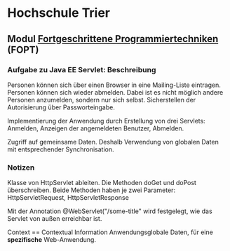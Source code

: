 # Hochschule Trier
## Modul [Fortgeschrittene Programmiertechniken](https://www.hochschule-trier.de/informatik/fernstudium/module/a-h/fopt) (FOPT)

### Aufgabe zu Java EE Servlet: Beschreibung

Personen können sich über einen Browser in eine Mailing-Liste eintragen. Personen können sich wieder abmelden. Dabei ist es nicht möglich andere Personen anzumelden, sondern nur sich selbst. Sicherstellen der Autorisierung über Passworteingabe.

Implementierung der Anwendung durch Erstellung von drei Servlets: Anmelden, Anzeigen der angemeldeten Benutzer, Abmelden.

Zugriff auf gemeinsame Daten. Deshalb Verwendung von globalen Daten mit entsprechender Synchronisation.

### Notizen

Klasse von HttpServlet ableiten. Die Methoden doGet und doPost überschreiben. Beide Methoden haben je zwei Parameter: HttpServletRequest, HttpServletResponse

Mit der Annotation @WebServlet("/some-title" wird festgelegt, wie das Servlet von außen erreichbar ist.

Context == Contextual Information
Anwendungsglobale Daten, für eine **spezifische** Web-Anwendung.




